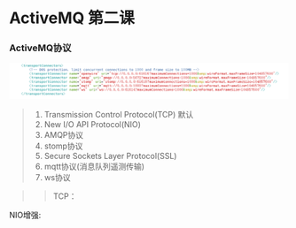 # ActiveMQ 第二课 


### ActiveMQ协议
![协议列表](/postImg/ActiveMQ01.png)

> 1. Transmission Control Protocol(TCP) 默认
> 2. New I/O API Protocol(NIO)
> 3. AMQP协议
> 4. stomp协议
> 5. Secure Sockets Layer Protocol(SSL)
> 6. mqtt协议(消息队列遥测传输)
> 7. ws协议


>>TCP：
>>

NIO增强:



















